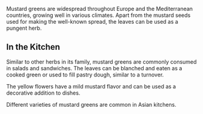 Mustard greens are widespread throughout Europe and the Mediterranean countries, growing well in various climates. Apart from the mustard seeds used for making the well-known spread, the leaves can be used as a pungent herb.

## In the Kitchen

Similar to other herbs in its family, mustard greens are commonly consumed in salads and sandwiches. The leaves can be blanched and eaten as a cooked green or used to fill pastry dough, similar to a turnover.

The yellow flowers have a mild mustard flavor and can be used as a decorative addition to dishes.

Different varieties of mustard greens are common in Asian kitchens.
